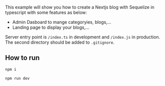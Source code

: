This example will show you how to create a Nextjs blog with Sequelize in typescript with some features as below:

- Admin Dasboard to mange categoryies, blogs,…
- Landing page to display your blogs,…

Server entry point is `/index.ts` in development and `/index.js` in production.
The second directory should be added to `.gitignore`.

## How to run

```bash
npm i

npm run dev
```
